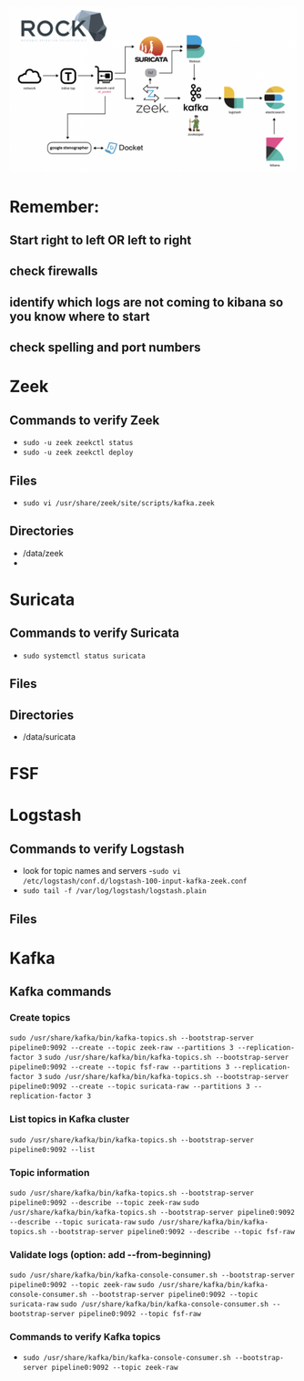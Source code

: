 ![RockNSM](./Images/rocknsm.png)

<insert flowchart png>

# Remember:
## Start right to left OR left to right
## check firewalls 
## identify which logs are not coming to kibana so you know where to start
## check spelling and port numbers





# Zeek 
## Commands to verify Zeek
- `sudo -u zeek zeekctl status`
- `sudo -u zeek zeekctl deploy`

## Files
- `sudo vi /usr/share/zeek/site/scripts/kafka.zeek`


## Directories
- /data/zeek
- 



# Suricata
## Commands to verify Suricata
- `sudo systemctl status suricata`


## Files


## Directories
- /data/suricata










# FSF





# Logstash
## Commands to verify Logstash
- look for topic names and servers
-`sudo vi /etc/logstash/conf.d/logstash-100-input-kafka-zeek.conf`
- `sudo tail -f /var/log/logstash/logstash.plain`

## Files






# Kafka
## Kafka commands
### Create topics
`sudo /usr/share/kafka/bin/kafka-topics.sh --bootstrap-server pipeline0:9092 --create --topic zeek-raw --partitions 3 --replication-factor 3`
`sudo /usr/share/kafka/bin/kafka-topics.sh --bootstrap-server pipeline0:9092 --create --topic fsf-raw --partitions 3 --replication-factor 3`
`sudo /usr/share/kafka/bin/kafka-topics.sh --bootstrap-server pipeline0:9092 --create --topic suricata-raw --partitions 3 --replication-factor 3`
### List topics in Kafka cluster
`sudo /usr/share/kafka/bin/kafka-topics.sh --bootstrap-server pipeline0:9092 --list`
### Topic information
`sudo /usr/share/kafka/bin/kafka-topics.sh --bootstrap-server pipeline0:9092 --describe --topic zeek-raw`
`sudo /usr/share/kafka/bin/kafka-topics.sh --bootstrap-server pipeline0:9092 --describe --topic suricata-raw`
`sudo /usr/share/kafka/bin/kafka-topics.sh --bootstrap-server pipeline0:9092 --describe --topic fsf-raw`
### Validate logs (option: add --from-beginning)
`sudo /usr/share/kafka/bin/kafka-console-consumer.sh --bootstrap-server pipeline0:9092 --topic zeek-raw`
`sudo /usr/share/kafka/bin/kafka-console-consumer.sh --bootstrap-server pipeline0:9092 --topic suricata-raw`
`sudo /usr/share/kafka/bin/kafka-console-consumer.sh --bootstrap-server pipeline0:9092 --topic fsf-raw`

### Commands to verify Kafka topics
- `sudo /usr/share/kafka/bin/kafka-console-consumer.sh --bootstrap-server pipeline0:9092 --topic zeek-raw`







